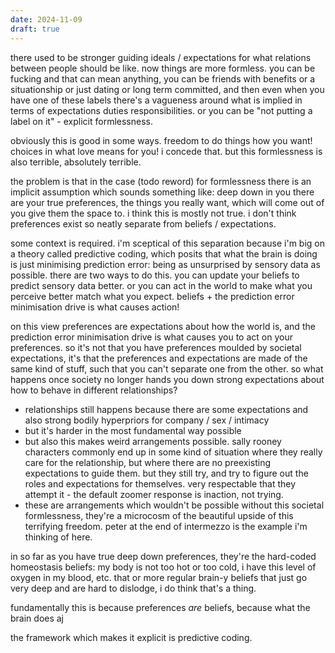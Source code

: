 ```yaml
---
date: 2024-11-09
draft: true
---
```

there used to be stronger guiding ideals / expectations for what relations between people should be like. now things are more formless. you can be fucking and that can mean anything, you can be friends with benefits or a situationship or just dating or long term committed, and then even when you have one of these labels there's a vagueness around what is implied in terms of expectations duties responsibilities. or you can be "not putting a label on it" - explicit formlessness.

obviously this is good in some ways. freedom to do things how you want! choices in what love means for you! i concede that. but this formlessness is also terrible, absolutely terrible.

the problem is that in the case (todo reword) for formlessness there is an implicit assumption which sounds something like: deep down in you there are your true preferences, the things you really want, which will come out of you give them the space to. i think this is mostly not true. i don't think preferences exist so neatly separate from beliefs / expectations. 

some context is required. i'm sceptical of this separation because i'm big on a theory called predictive coding, which posits that what the brain is doing is just minimising prediction error: being as unsurprised by sensory data as possible. there are two ways to do this. you can update your beliefs to predict sensory data better. or you can act in the world to make what you perceive better match what you expect. beliefs + the prediction error minimisation drive is what causes action!

on this view preferences are expectations about how the world is, and the prediction error minimisation drive is what causes you to act on your preferences. so it's not that you have preferences moulded by societal expectations, it's that the preferences and expectations are made of the same kind of stuff, such that you can't separate one from the other. so what happens once society no longer hands you down strong expectations about how to behave in different relationships? 

- relationships still happens because there are some expectations and also strong bodily hyperpriors for company / sex / intimacy 
- but it's harder in the most fundamental way possible 
- but also this makes weird arrangements possible. sally rooney characters commonly end up in some kind of situation where they really care for the relationship, but where there are no preexisting expectations to guide them. but they still try, and try to figure out the roles and expectations for themselves. very respectable that they attempt it - the default zoomer response is inaction, not trying. 
- these are arrangements which wouldn't be possible without this societal formlessness, they're a microcosm of the beautiful upside of this terrifying freedom. peter at the end of intermezzo is the example i'm thinking of here.


in so far as you have true deep down preferences, they're the hard-coded homeostasis beliefs: my body is not too hot or too cold, i have this level of oxygen in my blood, etc. that or more regular brain-y beliefs that just go very deep and are hard to dislodge, i do think that's a thing.



fundamentally this is because preferences *are* beliefs, because what the brain does aj

the framework which makes it explicit is predictive coding.